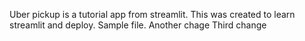 Uber pickup is a tutorial app from streamlit.
This was created to learn streamlit and deploy.
Sample file.
Another chage
Third change
